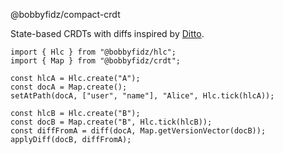 @bobbyfidz/compact-crdt

State-based CRDTs with diffs inspired by [Ditto](https://www.ditto.com/blog/an-inside-look-at-dittos-delta-state-crdts).

```
import { Hlc } from "@bobbyfidz/hlc";
import { Map } from "@bobbyfidz/crdt";

const hlcA = Hlc.create("A");
const docA = Map.create();
setAtPath(docA, ["user", "name"], "Alice", Hlc.tick(hlcA));

const hlcB = Hlc.create("B");
const docB = Map.create("B", Hlc.tick(hlcB));
const diffFromA = diff(docA, Map.getVersionVector(docB));
applyDiff(docB, diffFromA);
```
